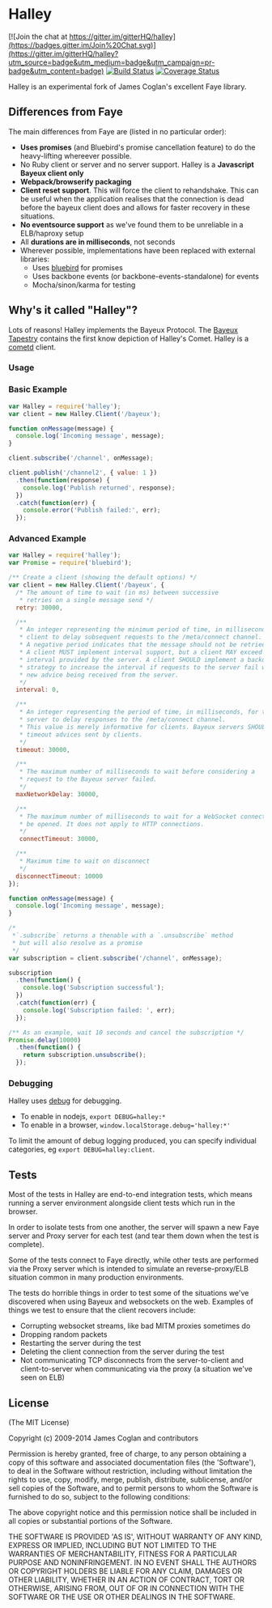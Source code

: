 # Halley

[![Join the chat at https://gitter.im/gitterHQ/halley](https://badges.gitter.im/Join%20Chat.svg)](https://gitter.im/gitterHQ/halley?utm_source=badge&utm_medium=badge&utm_campaign=pr-badge&utm_content=badge) [![Build Status](https://travis-ci.org/gitterHQ/halley.svg)](https://travis-ci.org/gitterHQ/halley) [![Coverage Status](https://coveralls.io/repos/gitterHQ/halley/badge.svg?branch=master&service=github)](https://coveralls.io/github/gitterHQ/halley?branch=master)

Halley is an experimental fork of James Coglan's excellent Faye library.

## Differences from Faye

The main differences from Faye are (listed in no particular order):
* **Uses promises** (and Bluebird's promise cancellation feature) to do the heavy-lifting whereever possible.
* No Ruby client or server and no server support. Halley is a **Javascript Bayeux client only**
* **Webpack/browserify packaging**
* **Client reset support**. This will force the client to rehandshake. This can be useful when the application realises that the connection is dead before the bayeux client does and allows for faster recovery in these situations.
* **No eventsource support** as we've found them to be unreliable in a ELB/haproxy setup
* All **durations are in milliseconds**, not seconds
* Wherever possible, implementations have been replaced with external libraries:
  * Uses [bluebird](https://github.com/petkaantonov/bluebird/) for promises
  * Uses backbone events (or backbone-events-standalone) for events
  * Mocha/sinon/karma for testing

## Why's it called "Halley"?

Lots of reasons! Halley implements the Bayeux Protocol. The [Bayeux Tapestry](https://en.wikipedia.org/wiki/Bayeux_Tapestry)
contains the first know depiction of Halley's Comet. Halley is a [cometd](https://cometd.org) client.

### Usage

### Basic Example

```js
var Halley = require('halley');
var client = new Halley.Client('/bayeux');

function onMessage(message) {
  console.log('Incoming message', message);
}

client.subscribe('/channel', onMessage);

client.publish('/channel2', { value: 1 })
  .then(function(response) {
    console.log('Publish returned', response);
  })
  .catch(function(err) {
    console.error('Publish failed:', err);
  });
```

### Advanced Example

```js
var Halley = require('halley');
var Promise = require('bluebird');

/** Create a client (showing the default options) */
var client = new Halley.Client('/bayeux', {
  /* The amount of time to wait (in ms) between successive
   * retries on a single message send */
  retry: 30000,

  /**
   * An integer representing the minimum period of time, in milliseconds, for a
   * client to delay subsequent requests to the /meta/connect channel.
   * A negative period indicates that the message should not be retried.
   * A client MUST implement interval support, but a client MAY exceed the
   * interval provided by the server. A client SHOULD implement a backoff
   * strategy to increase the interval if requests to the server fail without
   * new advice being received from the server.
   */
  interval: 0,

  /**
   * An integer representing the period of time, in milliseconds, for the
   * server to delay responses to the /meta/connect channel.
   * This value is merely informative for clients. Bayeux servers SHOULD honor
   * timeout advices sent by clients.
   */
  timeout: 30000,

  /**
   * The maximum number of milliseconds to wait before considering a
   * request to the Bayeux server failed.
   */
  maxNetworkDelay: 30000,

  /**
   * The maximum number of milliseconds to wait for a WebSocket connection to
   * be opened. It does not apply to HTTP connections.
   */
   connectTimeout: 30000,

  /**
   * Maximum time to wait on disconnect
   */
  disconnectTimeout: 10000
});

function onMessage(message) {
  console.log('Incoming message', message);
}

/*
 *`.subscribe` returns a thenable with a `.unsubscribe` method
 * but will also resolve as a promise 
 */
var subscription = client.subscribe('/channel', onMessage);

subscription
  .then(function() {
    console.log('Subscription successful');
  })
  .catch(function(err) {
    console.log('Subscription failed: ', err);
  });

/** As an example, wait 10 seconds and cancel the subscription */
Promise.delay(10000)
  .then(function() {
    return subscription.unsubscribe();
  });
```


### Debugging

Halley uses [debug](https://github.com/visionmedia/debug) for debugging.

  * To enable in nodejs, `export DEBUG=halley:*`
  * To enable in a browser, `window.localStorage.debug='halley:*'`

To limit the amount of debug logging produced, you can specify individual categories, eg `export DEBUG=halley:client`.

## Tests

Most of the tests in Halley are end-to-end integration tests, which means running a server environment alongside client tests which run in the browser.

In order to isolate tests from one another, the server will spawn a new Faye server and Proxy server for each test (and tear them down when the test is complete). 

Some of the tests connect to Faye directly, while other tests are performed via the Proxy server which is intended to simulate an reverse-proxy/ELB situation common in many production environments.

The tests do horrible things in order to test some of the situations we've discovered when using Bayeux and websockets on the web. Examples of things we test to ensure that the client recovers include:

* Corrupting websocket streams, like bad MITM proxies sometimes do
* Dropping random packets
* Restarting the server during the test
* Deleting the client connection from the server during the test
* Not communicating TCP disconnects from the server-to-client and client-to-server when communicating via the proxy (a situation we've seen on ELB)

## License

(The MIT License)

Copyright (c) 2009-2014 James Coglan and contributors

Permission is hereby granted, free of charge, to any person obtaining a copy of
this software and associated documentation files (the 'Software'), to deal in
the Software without restriction, including without limitation the rights to
use, copy, modify, merge, publish, distribute, sublicense, and/or sell copies
of the Software, and to permit persons to whom the Software is furnished to do
so, subject to the following conditions:

The above copyright notice and this permission notice shall be included in all
copies or substantial portions of the Software.

THE SOFTWARE IS PROVIDED 'AS IS', WITHOUT WARRANTY OF ANY KIND, EXPRESS OR
IMPLIED, INCLUDING BUT NOT LIMITED TO THE WARRANTIES OF MERCHANTABILITY,
FITNESS FOR A PARTICULAR PURPOSE AND NONINFRINGEMENT. IN NO EVENT SHALL THE
AUTHORS OR COPYRIGHT HOLDERS BE LIABLE FOR ANY CLAIM, DAMAGES OR OTHER
LIABILITY, WHETHER IN AN ACTION OF CONTRACT, TORT OR OTHERWISE, ARISING FROM,
OUT OF OR IN CONNECTION WITH THE SOFTWARE OR THE USE OR OTHER DEALINGS IN THE
SOFTWARE.
